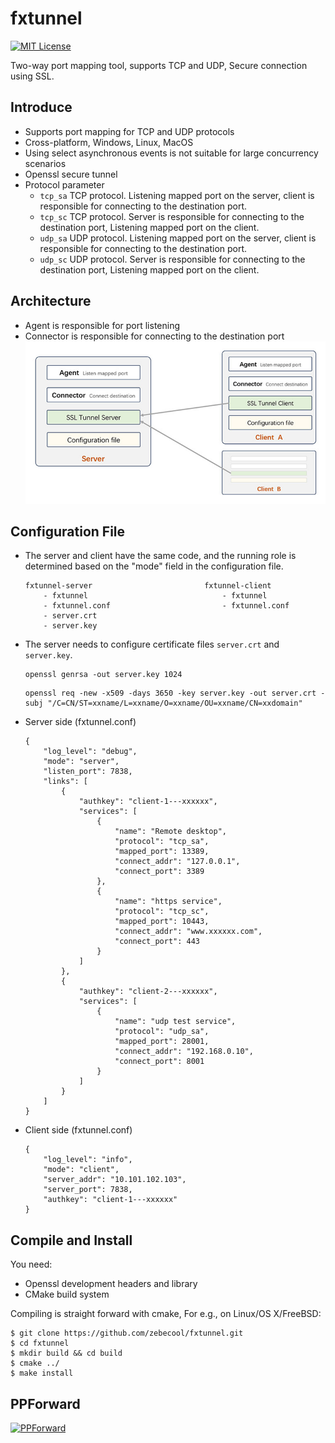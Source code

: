 # fxtunnel
[![MIT License](https://img.shields.io/github/license/xiaocong/uiautomator.svg)](http://opensource.org/licenses/MIT)

Two-way port mapping tool, supports TCP and UDP, Secure connection using SSL.

## Introduce
* Supports port mapping for TCP and UDP protocols 
* Cross-platform, Windows, Linux, MacOS 
* Using select asynchronous events is not suitable for large concurrency scenarios 
* Openssl secure tunnel 
* Protocol parameter 
  - `tcp_sa`  TCP protocol.  Listening mapped port on the server, client is responsible for connecting to the destination port.
  - `tcp_sc`  TCP protocol.  Server is responsible for connecting to the destination port, Listening mapped port on the client.
  - `udp_sa`  UDP protocol.  Listening mapped port on the server, client is responsible for connecting to the destination port.
  - `udp_sc`  UDP protocol.  Server is responsible for connecting to the destination port, Listening mapped port on the client.

## Architecture
* Agent is responsible for port listening
* Connector is responsible for connecting to the destination port
![architecture](https://github.com/zebecool/fxtunnel/blob/main/architecture.jpg)

## Configuration File
* The server and client have the same code, and the running role is determined based on the "mode" field in the configuration file.
    ```
    fxtunnel-server                         fxtunnel-client
        - fxtunnel                              - fxtunnel
        - fxtunnel.conf                         - fxtunnel.conf
        - server.crt
        - server.key
    ```
* The server needs to configure certificate files `server.crt` and `server.key`.
    ```
    openssl genrsa -out server.key 1024
    ```
    ```
    openssl req -new -x509 -days 3650 -key server.key -out server.crt -subj "/C=CN/ST=xxname/L=xxname/O=xxname/OU=xxname/CN=xxdomain"
    ```
* Server side (fxtunnel.conf) 
    ```
    {
        "log_level": "debug",
        "mode": "server",
        "listen_port": 7838,
        "links": [
            {
                "authkey": "client-1---xxxxxx",
                "services": [
                    {
                        "name": "Remote desktop",
                        "protocol": "tcp_sa",
                        "mapped_port": 13389,
                        "connect_addr": "127.0.0.1",
                        "connect_port": 3389
                    },
                    {
                        "name": "https service",
                        "protocol": "tcp_sc",
                        "mapped_port": 10443,
                        "connect_addr": "www.xxxxxx.com",
                        "connect_port": 443
                    }
                ]
            },
            {
                "authkey": "client-2---xxxxxx",
                "services": [
                    {
                        "name": "udp test service",
                        "protocol": "udp_sa",
                        "mapped_port": 28001,
                        "connect_addr": "192.168.0.10",
                        "connect_port": 8001
                    }
                ]
            }
        ]
    }
    ```

* Client side (fxtunnel.conf) 
    ```
    {
        "log_level": "info",
        "mode": "client",
        "server_addr": "10.101.102.103",
        "server_port": 7838,
        "authkey": "client-1---xxxxxx"
    }
    ```

## Compile and Install

You need:
* Openssl development headers and library
* CMake build system

Compiling is straight forward with cmake, For e.g., on Linux/OS X/FreeBSD:
```
$ git clone https://github.com/zebecool/fxtunnel.git
$ cd fxtunnel
$ mkdir build && cd build
$ cmake ../
$ make install
```


## PPForward
[![PPForward](http://ppforward.com/assets/images/logo-dark.png)](https://ppforward.com/)





